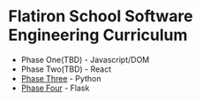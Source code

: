 # Flatiron School Software Engineering Curriculum

* Phase One(TBD) - Javascript/DOM
* Phase Two(TBD) - React 
* [Phase Three](Phase3-python.md) - Python
* [Phase Four](Phase4-python.md) - Flask
